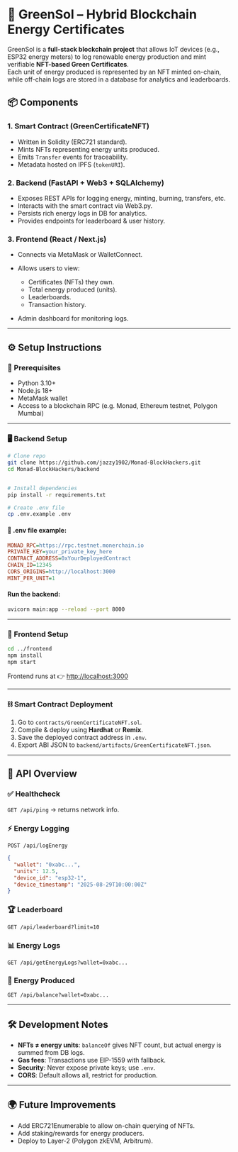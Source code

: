 
# 🌱 GreenSol – Hybrid Blockchain Energy Certificates

GreenSol is a **full-stack blockchain project** that allows IoT devices (e.g., ESP32 energy meters) to log renewable energy production and mint verifiable **NFT-based Green Certificates**.  
Each unit of energy produced is represented by an NFT minted on-chain, while off-chain logs are stored in a database for analytics and leaderboards.  



## 📦 Components

### 1. **Smart Contract (GreenCertificateNFT)**

* Written in Solidity (ERC721 standard).
* Mints NFTs representing energy units produced.
* Emits `Transfer` events for traceability.
* Metadata hosted on IPFS (`tokenURI`).

### 2. **Backend (FastAPI + Web3 + SQLAlchemy)**

* Exposes REST APIs for logging energy, minting, burning, transfers, etc.
* Interacts with the smart contract via Web3.py.
* Persists rich energy logs in DB for analytics.
* Provides endpoints for leaderboard & user history.

### 3. **Frontend (React / Next.js)**

* Connects via MetaMask or WalletConnect.
* Allows users to view:

  * Certificates (NFTs) they own.
  * Total energy produced (units).
  * Leaderboards.
  * Transaction history.
* Admin dashboard for monitoring logs.

---

## ⚙️ Setup Instructions

### 🔑 Prerequisites

* Python 3.10+
* Node.js 18+
* MetaMask wallet
* Access to a blockchain RPC (e.g. Monad, Ethereum testnet, Polygon Mumbai)

---

### 🖥️ Backend Setup

```bash
# Clone repo
git clone https://github.com/jazzy1902/Monad-BlockHackers.git
cd Monad-BlockHackers/backend


# Install dependencies
pip install -r requirements.txt

# Create .env file
cp .env.example .env
```

#### 🔧 .env file example:

```ini
MONAD_RPC=https://rpc.testnet.monerchain.io
PRIVATE_KEY=your_private_key_here
CONTRACT_ADDRESS=0xYourDeployedContract
CHAIN_ID=12345
CORS_ORIGINS=http://localhost:3000
MINT_PER_UNIT=1
```

#### Run the backend:

```bash
uvicorn main:app --reload --port 8000
```


---

### 🎨 Frontend Setup

```bash
cd ../frontend
npm install
npm start
```

Frontend runs at 👉 [http://localhost:3000](http://localhost:3000)

---

### ⛓️ Smart Contract Deployment

1. Go to `contracts/GreenCertificateNFT.sol`.
2. Compile & deploy using **Hardhat** or **Remix**.
3. Save the deployed contract address in `.env`.
4. Export ABI JSON to `backend/artifacts/GreenCertificateNFT.json`.

---

## 📡 API Overview

### ✅ Healthcheck

`GET /api/ping` → returns network info.

### ⚡ Energy Logging

`POST /api/logEnergy`

```json
{
  "wallet": "0xabc...",
  "units": 12.5,
  "device_id": "esp32-1",
  "device_timestamp": "2025-08-29T10:00:00Z"
}
```

### 🏆 Leaderboard

`GET /api/leaderboard?limit=10`

### 📊 Energy Logs

`GET /api/getEnergyLogs?wallet=0xabc...`

### 🔢 Energy Produced

`GET /api/balance?wallet=0xabc...`

---

## 🛠️ Development Notes

* **NFTs ≠ energy units**: `balanceOf` gives NFT count, but actual energy is summed from DB logs.
* **Gas fees**: Transactions use EIP-1559 with fallback.
* **Security**: Never expose private keys; use `.env`.
* **CORS**: Default allows all, restrict for production.


---

## 🌍 Future Improvements

* Add ERC721Enumerable to allow on-chain querying of NFTs.
* Add staking/rewards for energy producers.
* Deploy to Layer-2 (Polygon zkEVM, Arbitrum).


